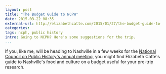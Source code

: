 ```yaml
---
layout: post
title: "The Budget Guide to NCPH"
date: 2015-03-22 08:35
external-url: http://elizabethcatte.com/2015/01/27/the-budget-guide-to-nashville-ncph2015/
categories: 
tags: ncph, public history
intro: Going to NCPH? Here's some suggestions for the trip.
...
```


If you, like me, will be heading to Nashville in a few weeks for the
[National Council on Public History's annual
meeting](http://ncph.org/cms/conferences/2015-annual-meeting/), you might find
Elizabeth Catte's guide to Nashville's food and culture on a budget
useful for your pre-trip research.
